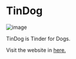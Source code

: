 # TinDog 
![image](https://user-images.githubusercontent.com/39883704/50322254-517efa80-04a2-11e9-9a2c-597c34cab711.png)

TinDog is Tinder for Dogs.

Visit the website in <a href= "https://tindog.surge.sh" target="_blank" >here.</a>

